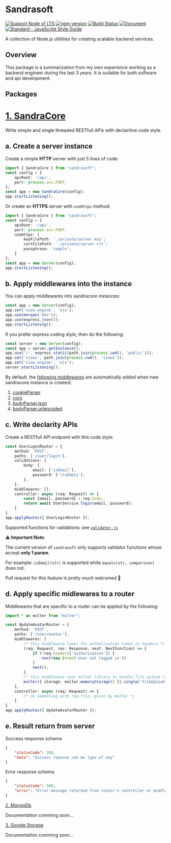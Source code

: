 # Sandrasoft
[![Support Node of LTS](https://img.shields.io/badge/node-LTS-brightgreen.svg)](https://nodejs.org/)
[![npm version](https://badge.fury.io/js/icon-gen.svg)](https://badge.fury.io/js/icon-gen)
[![Build Status](https://travis-ci.org/akabekobeko/npm-icon-gen.svg?branch=master)](https://travis-ci.org/akabekobeko/npm-icon-gen)
[![Document](https://img.shields.io/badge/document-ESDoc-brightgreen.svg)](https://akabekobeko.github.io/npm-icon-gen/)
[![Standard - JavaScript Style Guide](https://img.shields.io/badge/code_style-standard-brightgreen.svg)](http://standardjs.com/)

A collection of Node.js ultilities for creating scalable backend services.

## Overview
This package is a summarization from my own experience working as a backend engineer during the last 3 years. It is suitable for both software and api development.

## Packages
# [1. SandraCore](https://github.com/nichealpham/sandrasoft/tree/master/src/modules/sandracore)
Write simple and single threaded RESTfull APIs with declaritive code style.

## a. Create a server instance
Create a simple **HTTP** server with just 5 lines of code:
```typescript
import { SandraCore } from "sandrasoft";
const config = {
    apiRoot: '/api',
    port: process.env.PORT,
};
const app = new SandraCore(config);
app.startListening();
```

Or create an **HTTPS** server with `useHttps` method:
```typescript
import { SandraCore } from "sandrasoft";
const config = {
    apiRoot: '/api',
    port: process.env.PORT,
    useHttps: {
        keyFilePath: './private/server.key';
        certFilePath: './private/server.crt';
        passphrase: 'sample';
    }
};
const app = new Server(config);
app.startListening();
```

## b. Apply middlewares into the instance
You can apply middlewares into sandracore instances:
```typescript
const app = new Server(config);
app.set('view engine', 'ejs');
app.use(morgan('dev'));
app.use(express.json());
app.startListening();
```

If you prefer express coding style, then do the following:
```typescript
const server = new Server(config);
const app = server.getInstance();
app.use('/', express.static(path.join(process.cwd(), 'public')));
app.set('views', path.join(process.cwd(), 'views'));
app.set('view engine', 'ejs');
server.startListening();
```

By default, the [following middlewares](https://ghe.corp.yahoo.co.jp/gyao/gyaosoft/blob/master/src/server/index.ts#L35-L38) are automatically added when new sandracore instance is created:
1. [cookieParser](https://www.npmjs.com/package/cookie-parser)
2. [cors](https://www.npmjs.com/package/cors)
3. [bodyParser.json](https://www.npmjs.com/package/body-parser)
4. [bodyParser.urlencoded](https://www.npmjs.com/package/body-parser)

## c. Write declarity APIs
Create a RESTfull API endpoint with this code style:
```typescript
const UserLoginRouter = {
    method: 'POST',
    paths: ['/user/login'],
    validations: {
        body: {
            email: ['isEmail'],
            password: ['!isEmpty'],
        },
    },
    middlewares: [],
    controller: async (req: Request) => {
        const {email, password} = req.body;
        return await UserService.login(email, password);
    }
}
app.applyRoutes({ UserLoginRouter });
```

Supported functions for validations: see [`validator.js`](https://www.npmjs.com/package/validator)

⚠️ **Important Note**:

The current version of `sandrasoft` only supports validator functions whose accept **only 1 param**.

For example: `isEmail(str)` is supported while `equals(str, comparison)` does not.

Pull request for this feature is pretty much welcomed 💪

## d. Apply specific midlewares to a router
Middlewares that are specific to a router can be applied by the following:
```typescript
import * as multer from "multer";

const UpdateAvatarRouter = {
    method: 'POST',
    paths: ['/user/avatar'],
    middlewares: [
        /* this middleware looks for authorization token in headers */
        (req: Request, res: Response, next: NextFunction) => {
            if (!req.headers['authorization']) {
                next(new Error('User not logged in'))
            }
            next();
        },
        /* this middleware uses multer library to handle file upload */
        multer({ storage: multer.memoryStorage() }).single('fileUpload');
    ],
    controller: async (req: Request) => {
        /* do something with req.file, given by multer */
    }
}
app.applyRoutes({ UpdateAvatarRouter });
```

## e. Result return from server
Success response schema
```json
{
    "statusCode": 200,
    "data": "Success reponse can be type of any"
}
```

Error response schema
```json
{
    "statusCode": 500,
    "error": "Error message returned from router's controller or middlewares"
}
```

[2. MongoDb](https://github.com/nichealpham/sandrasoft/tree/master/src/modules/mongodb)

Documentation comming soon...

[3. Google Storage](https://github.com/nichealpham/sandrasoft/tree/master/src/modules/google-storage)

Documentation comming soon...

